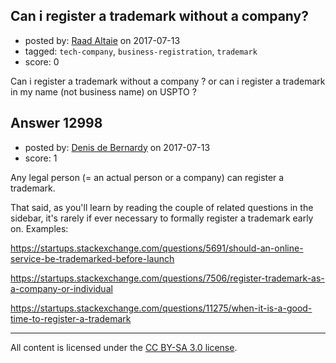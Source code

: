 ## Can i register a trademark without a company?

- posted by: [Raad Altaie](https://stackexchange.com/users/11093063/raad-altaie) on 2017-07-13
- tagged: `tech-company`, `business-registration`, `trademark`
- score: 0

Can i register a trademark without a company ? 
or can i register a trademark in my name (not business name) on USPTO ?


## Answer 12998

- posted by: [Denis de Bernardy](https://stackexchange.com/users/182468/denis-de-bernardy) on 2017-07-13
- score: 1

Any legal person (= an actual person or a company) can register a trademark.

That said, as you'll learn by reading the couple of related questions in the sidebar, it's rarely if ever necessary to formally register a trademark early on. Examples:

https://startups.stackexchange.com/questions/5691/should-an-online-service-be-trademarked-before-launch

https://startups.stackexchange.com/questions/7506/register-trademark-as-a-company-or-individual

https://startups.stackexchange.com/questions/11275/when-it-is-a-good-time-to-register-a-trademark



---

All content is licensed under the [CC BY-SA 3.0 license](https://creativecommons.org/licenses/by-sa/3.0/).
